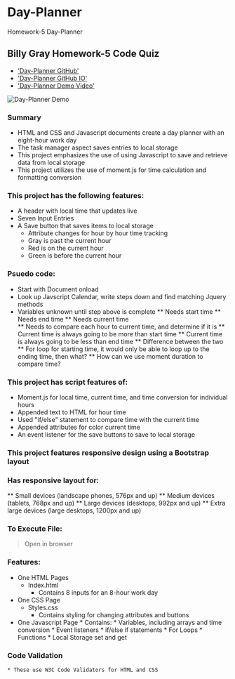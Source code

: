 # Day-Planner
Homework-5 Day-Planner
## Billy Gray Homework-5 Code Quiz

* ['Day-Planner GitHub']()
* ['Day-Planner GitHub IO']()
* ['Day-Planner Demo Video'](https://github.com/NasGenius/homework-05/blob/main/assets/demo/4melny.gif)

![Day-Planner Demo](assets/demo/gif.gif)

### Summary
* HTML and CSS and Javascript documents create a day planner with an eight-hour work day
* The task manager aspect saves entries to local storage
* This project emphasizes the use of using Javascript to save and retrieve data from local storage
* This project utilizes the use of moment.js for time calculation and formatting  conversion 

### This project has the following features: 
* A header with local time that updates live
* Seven Input Entries
* A Save button that saves items to local storage
    * Attribute changes for hour by hour time tracking 
    * Gray is past the current hour
    * Red is on the current hour
    * Green is before the current hour
    
### Psuedo code:  

* Start with Document onload
* Look up Javscript Calendar, write steps down and find matching Jquery methods
* Variables unknown until step above is complete
    ** Needs start time
    ** Needs end time
    ** Needs current time  
    ** Needs to compare each hour to current time, and determine if it is 
    ** Current time is always going to be more than start time
    ** Current time is always going to be less than end time
    ** Difference between the two
    ** For loop for starting time, it would only be able to loop up to the ending time, then what?
    ** How can we use moment duration to compare time?

### This project has script features of:

* Moment.js for local time, current time, and time conversion for individual hours
* Appended text to HTML for hour time
* Used "if/else" statement to compare time with the current time 
* Appended attributes for color current time 
* An event listener for the save buttons to save to local storage

### This project features responsive design using a Bootstrap layout
### Has responsive layout for: 
** Small devices (landscape phones, 576px and up)
** Medium devices (tablets, 768px and up)
** Large devices (desktops, 992px and up)
** Extra large devices (large desktops, 1200px and up)

### To Execute File:
> Open in browser

### Features: 
* One HTML Pages
    * Index.html 
        * Contains 8 inputs for an 8-hour work day
* One CSS Page
    * Styles.css
        * Contains styling for changing attributes and buttons
* One Javascript Page
        * Contains: 
        * Variables, including arrays and time conversion 
        * Event listeners
        * if/else if statements
        * For Loops
        * Functions 
        * Local Storage set and get 

### Code Validation 
    * These use W3C Code Validators for HTML and CSS








